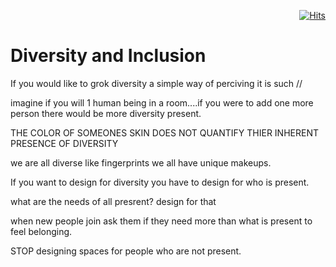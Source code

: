 <div align="right">

[![Hits](https://hits.seeyoufarm.com/api/count/incr/badge.svg?url=https%3A%2F%2Fgithub.com%2FUnderground-Railroad%2FmagnificentMammals%2Fedit%2Fmain%2FbrainDump%2Fponderings%2FdiversityInclusion.md&count_bg=%23FF00E3&title_bg=%23555555&icon=reverbnation.svg&icon_color=%23FF00E3&title=hits&edge_flat=false)](https://hits.seeyoufarm.com)

</div>

# Diversity and Inclusion 

If you would like to grok diversity a simple way of perciving it is such // 

imagine if you will 1 human being in a room....if you were to add one more person there would be more diversity present. 

THE COLOR OF SOMEONES SKIN DOES NOT QUANTIFY THIER INHERENT PRESENCE OF DIVERSITY

we are all diverse like fingerprints we all have unique makeups. 


If you want to design for diversity you have to design for who is present. 

what are the needs of all presrent? design for that

when new people join ask them if they need more than what is present to feel belonging.

STOP designing spaces for people who are not present.
